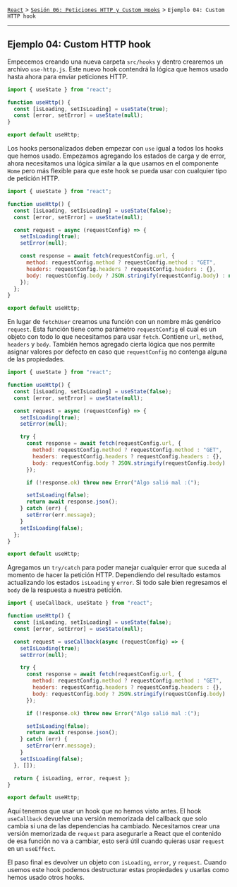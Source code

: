 [`React`](../../README.md) > [`Sesión 06: Peticiones HTTP y Custom Hooks`](../Readme.md) > `Ejemplo 04: Custom HTTP hook`

---

## Ejemplo 04: Custom HTTP hook

Empecemos creando una nueva carpeta `src/hooks` y dentro crearemos un archivo `use-http.js`. Este nuevo hook contendrá la lógica que hemos usado hasta ahora para enviar peticiones HTTP.

```jsx
import { useState } from "react";

function useHttp() {
  const [isLoading, setIsLoading] = useState(true);
  const [error, setError] = useState(null);
}

export default useHttp;
```

Los hooks personalizados deben empezar con `use` igual a todos los hooks que hemos usado. Empezamos agregando los estados de carga y de error, ahora necesitamos una lógica similar a la que usamos en el componente `Home` pero más flexible para que este hook se pueda usar con cualquier tipo de petición HTTP.

```jsx
import { useState } from "react";

function useHttp() {
  const [isLoading, setIsLoading] = useState(false);
  const [error, setError] = useState(null);

  const request = async (requestConfig) => {
    setIsLoading(true);
    setError(null);

    const response = await fetch(requestConfig.url, {
      method: requestConfig.method ? requestConfig.method : "GET",
      headers: requestConfig.headers ? requestConfig.headers : {},
      body: requestConfig.body ? JSON.stringify(requestConfig.body) : null,
    });
  };
}

export default useHttp;
```

En lugar de `fetchUser` creamos una función con un nombre más genérico `request`. Esta función tiene como parámetro `requestConfig` el cual es un objeto con todo lo que necesitamos para usar `fetch`. Contiene `url`, `method`, `headers` y `body`. También hemos agregado cierta lógica que nos permite asignar valores por defecto en caso que `requestConfig` no contenga alguna de las propiedades.

```jsx
import { useState } from "react";

function useHttp() {
  const [isLoading, setIsLoading] = useState(false);
  const [error, setError] = useState(null);

  const request = async (requestConfig) => {
    setIsLoading(true);
    setError(null);

    try {
      const response = await fetch(requestConfig.url, {
        method: requestConfig.method ? requestConfig.method : "GET",
        headers: requestConfig.headers ? requestConfig.headers : {},
        body: requestConfig.body ? JSON.stringify(requestConfig.body) : null,
      });

      if (!response.ok) throw new Error("Algo salió mal :(");

      setIsLoading(false);
      return await response.json();
    } catch (err) {
      setError(err.message);
    }
    setIsLoading(false);
  };
}

export default useHttp;
```

Agregamos un `try/catch` para poder manejar cualquier error que suceda al momento de hacer la petición HTTP. Dependiendo del resultado estamos actualizando los estados `isLoading` y `error`. Si todo sale bien regresamos el `body` de la respuesta a nuestra petición.

```jsx
import { useCallback, useState } from "react";

function useHttp() {
  const [isLoading, setIsLoading] = useState(false);
  const [error, setError] = useState(null);

  const request = useCallback(async (requestConfig) => {
    setIsLoading(true);
    setError(null);

    try {
      const response = await fetch(requestConfig.url, {
        method: requestConfig.method ? requestConfig.method : "GET",
        headers: requestConfig.headers ? requestConfig.headers : {},
        body: requestConfig.body ? JSON.stringify(requestConfig.body) : null,
      });

      if (!response.ok) throw new Error("Algo salió mal :(");

      setIsLoading(false);
      return await response.json();
    } catch (err) {
      setError(err.message);
    }
    setIsLoading(false);
  }, []);

  return { isLoading, error, request };
}

export default useHttp;
```

Aquí tenemos que usar un hook que no hemos visto antes. El hook `useCallback` devuelve una versión memorizada del callback que solo cambia si una de las dependencias ha cambiado. Necesitamos crear una versión memorizada de `request` para asegurarle a React que el contenido de esa función no va a cambiar, esto será útil cuando quieras usar `request` en un `useEffect`.

El paso final es devolver un objeto con `isLoading`, `error`, y `request`. Cuando usemos este hook podemos destructurar estas propiedades y usarlas como hemos usado otros hooks.
